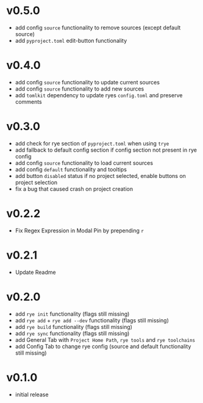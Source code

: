 # v0.5.0
- add config `source` functionality to remove sources (except default source)
- add `pyproject.toml` edit-button functionality

# v0.4.0
- add config `source` functionality to update current sources
- add config `source` functionality to add new sources
- add `tomlkit` dependency to update ryes `config.toml` and preserve comments

# v0.3.0
- add check for rye section of `pyproject.toml` when using `trye`
- add fallback to default config section if config section not present in rye config
- add config `source` functionality to load current sources
- add config `default` functionality and tooltips
- add button `disabled` status if no project selected, enable buttons on project selection
- fix a bug that caused crash on project creation

# v0.2.2
- Fix Regex Expression in Modal Pin by prepending `r`

# v0.2.1
- Update Readme

# v0.2.0
- add `rye init` functionality (flags still missing)
- add `rye add` + `rye add --dev` functionality (flags still missing)
- add `rye build` functionality (flags still missing)
- add `rye sync` functionality (flags still missing)
- add General Tab with `Project Home Path`, `rye tools` and `rye toolchains`
- add Config Tab to change rye config (source and default functionality still missing)

# v0.1.0
- initial release
